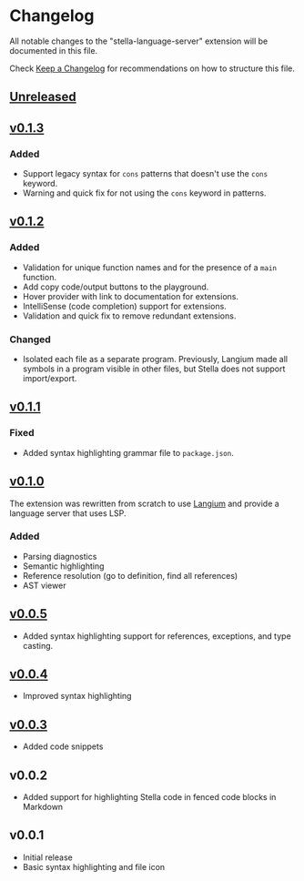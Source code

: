 # Changelog

All notable changes to the "stella-language-server" extension will be documented in this file.

Check [Keep a Changelog](http://keepachangelog.com/) for recommendations on how to structure this file.

## [Unreleased]

## [v0.1.3]

### Added

- Support legacy syntax for `cons` patterns that doesn't use the `cons` keyword.
- Warning and quick fix for not using the `cons` keyword in patterns.

## [v0.1.2]

### Added

- Validation for unique function names and for the presence of a `main` function.
- Add copy code/output buttons to the playground.
- Hover provider with link to documentation for extensions.
- IntelliSense (code completion) support for extensions.
- Validation and quick fix to remove redundant extensions.

### Changed

- Isolated each file as a separate program. Previously, Langium made all symbols in a program visible in other files, but Stella does not support import/export.

## [v0.1.1]

### Fixed

- Added syntax highlighting grammar file to `package.json`.

## [v0.1.0]

The extension was rewritten from scratch to use [Langium](https://langium.org/) and provide a language server that uses LSP.

### Added

- Parsing diagnostics
- Semantic highlighting
- Reference resolution (go to definition, find all references)
- AST viewer

## [v0.0.5]

- Added syntax highlighting support for references, exceptions, and type casting.

## [v0.0.4]

- Improved syntax highlighting

## [v0.0.3]

- Added code snippets

## v0.0.2

- Added support for highlighting Stella code in fenced code blocks in Markdown

## v0.0.1

- Initial release
- Basic syntax highlighting and file icon

[Unreleased]: https://github.com/aabounegm/stella-experiment/compare/v0.1.3...HEAD
[v0.1.3]: https://github.com/aabounegm/stella-experiment/releases/tag/v0.1.3
[v0.1.2]: https://github.com/aabounegm/stella-experiment/releases/tag/v0.1.2
[v0.1.1]: https://github.com/aabounegm/stella-experiment/releases/tag/v0.1.1
[v0.1.0]: https://github.com/aabounegm/stella-experiment/releases/tag/v0.1.0
[v0.0.5]: https://github.com/IU-ACCPA-2023/vscode-stella/releases/tag/v0.0.5
[v0.0.4]: https://github.com/IU-ACCPA-2023/vscode-stella/releases/tag/v0.0.4
[v0.0.3]: https://github.com/IU-ACCPA-2023/vscode-stella/releases/tag/v0.0.3
